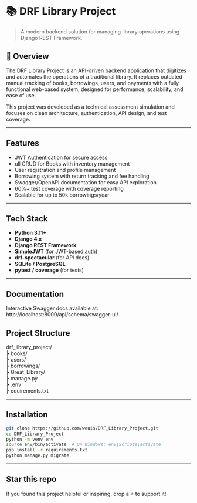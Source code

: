 # 📚 DRF Library Project

> A modern backend solution for managing library operations using Django REST Framework.

## 🚀 Overview

The DRF Library Project is an API-driven backend application that digitizes and automates the operations of a traditional library. It replaces outdated manual tracking of books, borrowings, users, and payments with a fully functional web-based system, designed for performance, scalability, and ease of use.

This project was developed as a technical assessment simulation and focuses on clean architecture, authentication, API design, and test coverage.

---

## Features

- JWT Authentication for secure access
- ull CRUD for Books with inventory management
- User registration and profile management
- Borrowing system with return tracking and fee handling
- Swagger/OpenAPI documentation for easy API exploration
- 60%+ test coverage with coverage reporting
- Scalable for up to 50k borrowings/year

---

## Tech Stack

- **Python 3.11+**
- **Django 4.x**
- **Django REST Framework**
- **SimpleJWT** (for JWT-based auth)
- **drf-spectacular** (for API docs)
- **SQLite / PostgreSQL**
- **pytest / coverage** (for tests)

---

## Documentation

Interactive Swagger docs available at:
http://localhost:8000/api/schema/swagger-ui/



## Project Structure

drf_library_project/  
 ┣ books/    
 ┣ users/  
 ┣ borrowings/  
 ┣ Great_Library/  
 ┣ manage.py  
 ┣ .env  
 ┣ equirements.txt  

---

## Installation

```bash
git clone https://github.com/weuis/DRF_Library_Project.git
cd DRF_Library_Project
python -m venv env
source env/bin/activate  # On Windows: env\Scripts\activate
pip install -r requirements.txt
python manage.py migrate 
```

---

## Star this repo

If you found this project helpful or inspiring, drop a ⭐️ to support it!

